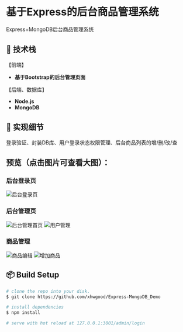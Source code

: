 # 基于Express的后台商品管理系统

 Express+MongoDB后台商品管理系统

## :book: 技术栈

【前端】

- **基于Bootstrap的后台管理页面**

【后端、数据库】

- **Node.js**
- **MongoDB**

## :pencil: 实现细节

登录验证、封装DB库、用户登录状态权限管理、后台商品列表的增/删/改/查

## 预览（点击图片可查看大图）：

### 后台登录页

![后台登录页](http://m.qpic.cn/psb?/V103EO2s2J4gkQ/6lhPoWcPkFspEucEDrvp83bwnihD.yavi5YHlr48UHE!/b/dDYBAAAAAAAA&bo=uAWiAgAAAAADBz8!&rf=viewer_4 "后台登录页")

### 后台管理页

![后台管理首页](http://m.qpic.cn/psb?/V103EO2s2J4gkQ/uGw1qIE4Eo3ICXvk4APcI7W5X51GKxHXUeBHxUOGMik!/b/dLgAAAAAAAAA&bo=PwYjAwAAAAADBzs!&rf=viewer_4 "后台管理首页")
![用户管理](http://m.qpic.cn/psb?/V103EO2s2J4gkQ/BZJpru72a9qtFDsxQ4u3S39MN.PzfYlhA46GeGZrgi4!/b/dL8AAAAAAAAA&bo=PwYUAwAAAAADFxw!&rf=viewer_4 "用户管理")

### 商品管理

![商品编辑](http://m.qpic.cn/psb?/V103EO2s2J4gkQ/jGGx7QDFtJ3Ap81aRxx.OUgXjNVB20ykEDTWqGvLpyg!/b/dLgAAAAAAAAA&bo=PwYqAwAAAAADJxI!&rf=viewer_4 "商品编辑")
![增加商品](http://m.qpic.cn/psb?/V103EO2s2J4gkQ/3AsoDC4CEDno6fz28U62.Utoe2KVh7.BczitkjFlJIY!/b/dMEAAAAAAAAA&bo=PwY7AwAAAAADFzM!&rf=viewer_4 "增加商品")

## :package: Build Setup

``` bash
# clone the repo into your disk.
$ git clone https://github.com/xhwgood/Express-MongoDB_Demo

# install dependencies
$ npm install

# serve with hot reload at 127.0.0.1:3001/admin/login
```
